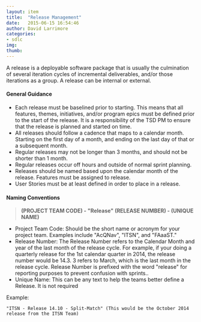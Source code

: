 ```yaml
---
layout: item
title:  "Release Management"
date:   2015-06-15 16:54:46
author: David Larrimore
categories:
- sdlc
img: 
thumb: 
---
```



A release is a deployable software package that is usually the culmination of several iteration cycles of incremental deliverables, and/or those iterations as a group. A release can be internal or external.


#### General Guidance


* Each release must be baselined prior to starting. This means that all features, themes, initiatives, and/or program epics must be defined prior to the start of the release. It is a responsibility of the TSD PM to ensure that the release is planned and started on time.
* All releases should follow a cadence that maps to a calendar month. Starting on the first day of a month, and ending on the last day of that or a subsequent month.
* Regular releases may not be longer than 3 months, and should not be shorter than 1 month.
* Regular releases occur off hours and outside of normal sprint planning.
* Releases should be named based upon the calendar month of the release.
Features must be assigned to release.
* User Stories must be at least defined in order to place in a release.

#### Naming Conventions

>**(PROJECT TEAM CODE) - "Release" (RELEASE NUMBER) - (UNIQUE NAME)**

* Project Team Code: Should be the short name or acronym for your project team. Examples include "AcQNav", "ITSN", and "FAaaST."
* Release Number: The Release Number refers to the Calendar Month and year of the last month of the release cycle. For example, if your doing a quarterly release for the 1st calendar quarter in 2014, the release number would be 14.3. 3 refers to March, which is the last month in the release cycle. Release Number is prefixed with the word "release" for reporting purposes to prevent confusion with sprints..
* Unique Name: This can be any text to help the teams better define a Release. It is not required

Example:
    
    "ITSN - Release 14.10 - Split-Match" (This would be the October 2014 release from the ITSN Team)


